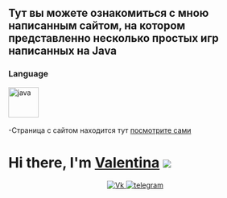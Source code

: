 ## Тут вы можете ознакомиться с мною написанным сайтом, на  котором представленно несколько простых игр написанных на Java
### Language
<img src="https://cdn.jsdelivr.net/gh/devicons/devicon/icons/java/java-plain-wordmark.svg" title="java" width="60" height="60"/>&nbsp;

-Страница с сайтом находится тут [посмотрите сами](https://vsplatonova.github.io/Simple-gameJava/)

# Hi there, I'm [Valentina](https://vsplatonova.github.io/Simple-gameJava/) ![](https://github.com/blackcater/blackcater/raw/main/images/Hi.gif) 


<div id="socials" align="center">
<a href="https://vk.com/valentinaplatonova">
		<img src="https://img.shields.io/badge/vk-blue?style=for-the-badge&logo=vk&logoColor=whit" alt="Vk"/>
<a href="https://t.me/v_platonova1">
		<img src="https://img.shields.io/badge/telegram-blue?style=for-the-badge&logo=telegram&logoColor=whit" alt="telegram"/>
</div>
	

	
